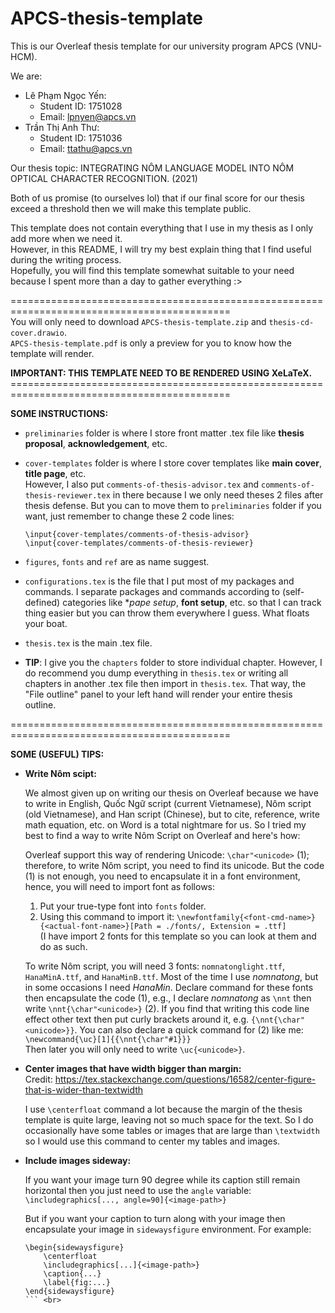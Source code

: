 # APCS-thesis-template

This is our Overleaf thesis template for our university program APCS (VNU-HCM).

We are:
* Lê Phạm Ngọc Yến:
  * Student ID: 1751028
  * Email: lpnyen@apcs.vn
* Trần Thị Anh Thư:
  * Student ID: 1751036
  * Email: ttathu@apcs.vn

Our thesis topic: INTEGRATING NÔM LANGUAGE MODEL INTO NÔM OPTICAL CHARACTER RECOGNITION. (2021)

Both of us promise (to ourselves lol) that if our final score for our thesis exceed a threshold then we will make this template public.

This template does not contain everything that I use in my thesis as I only add more when we need it. <br>
However, in this README, I will try my best explain thing that I find useful during the writing process. <br>
Hopefully, you will find this template somewhat suitable to your need because I spent more than a day to gather everything :>

============================================================================================ <br>
You will only need to download ``APCS-thesis-template.zip`` and ``thesis-cd-cover.drawio``. <br>
``APCS-thesis-template.pdf`` is only a preview for you to know how the template will render.

**IMPORTANT: THIS TEMPLATE NEED TO BE RENDERED USING XeLaTeX.**
============================================================================================ <br>

**SOME INSTRUCTIONS:**

* ``preliminaries`` folder is where I store front matter .tex file like **thesis proposal**, **acknowledgement**, etc.
* ``cover-templates`` folder is where I store cover templates like **main cover**, **title page**, etc. <br>
  However, I also put ``comments-of-thesis-advisor.tex`` and ``comments-of-thesis-reviewer.tex`` in there because I we only need theses 2 files after thesis defense. But you can to move them to ``preliminaries`` folder if you want, just remember to change these 2 code lines:

  ``\input{cover-templates/comments-of-thesis-advisor}`` <br>
  ``\input{cover-templates/comments-of-thesis-reviewer}``

* ``figures``, ``fonts`` and ``ref`` are as name suggest.
* ``configurations.tex`` is the file that I put most of my packages and commands. I separate packages and commands according to (self-defined) categories like **pape setup*, **font setup**, etc. so that I can track thing easier but you can throw them everywhere I guess. What floats your boat.
* ``thesis.tex`` is the main .tex file.

* **TIP**: I give you the ``chapters`` folder to store individual chapter. However, I do recommend you dump everything in ``thesis.tex`` or writing all chapters in another .tex file then import in ``thesis.tex``. That way, the "File outline" panel to your left hand will render your entire thesis outline.

============================================================================================ <br>

**SOME (USEFUL) TIPS:**

* **Write Nôm scipt:**

  We almost given up on writing our thesis on Overleaf because we have to write in English, Quốc Ngữ script (current Vietnamese), Nôm script (old Vietnamese), and Han script (Chinese), but to cite, reference, write math equation, etc. on Word is a total nightmare for us. So I tried my best to find a way to write Nôm Script on Overleaf and here's how:
  
  Overleaf support this way of rendering Unicode: ``\char"<unicode>`` (1); therefore, to write Nôm script, you need to find its unicode. But the code (1) is not enough, you need to encapsulate it in a font environment, hence, you will need to import font as follows:
  
  1. Put your true-type font into ``fonts`` folder.
  2. Using this command to import it: ``\newfontfamily{<font-cmd-name>}{<actual-font-name>}[Path = ./fonts/, Extension = .ttf]`` <br>
  (I have import 2 fonts for this template so you can look at them and do as such.

  To write Nôm script, you will need 3 fonts: ``nomnatonglight.ttf``, ``HanaMinA.ttf``, and ``HanaMinB.ttf``. Most of the time I use *nomnatong*, but in some occasions I need *HanaMin*. Declare command for these fonts then encapsulate the code (1), e.g., I declare *nomnatong* as ``\nnt`` then write ``\nnt{\char"<unicode>}`` (2). If you find that writing this code line effect other text then put curly brackets around it, e.g. ``{\nnt{\char"<unicode>}}``. You can also declare a quick command for (2) like me: <br>
  ``\newcommand{\uc}[1]{{\nnt{\char"#1}}}`` <br>
  Then later you will only need to write ``\uc{<unicode>}``.
  
* **Center images that have width bigger than margin:** <br>
  Credit: https://tex.stackexchange.com/questions/16582/center-figure-that-is-wider-than-textwidth

  I use ``\centerfloat`` command a lot because the margin of the thesis template is quite large, leaving not so much space for the text. So I do occasionally have some tables or images that are large than ``\textwidth`` so I would use this command to center my tables and images.
  
  
* **Include images sideway:**

  If you want your image turn 90 degree while its caption still remain horizontal then you just need to use the ``angle`` variable: <br>
  ``\includegraphics[..., angle=90]{<image-path>}``
  
  But if you want your caption to turn along with your image then encapsulate your image in ``sidewaysfigure`` environment. For example: <br>
  ```
  \begin{sidewaysfigure}
      \centerfloat
      \includegraphics[...]{<image-path>}
      \caption{...}
      \label{fig:...}
  \end{sidewaysfigure}
  ``` <br>
